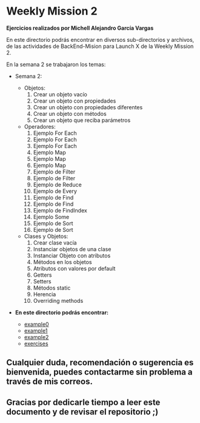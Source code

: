 # Weekly Mission 2

**Ejercicios realizados por Michell Alejandro García Vargas**

En este directorio podrás encontrar en diversos sub-directorios y archivos, de las actividades de BackEnd-Mision para Launch X de la Weekly Mission 2.

En la semana 2 se trabajaron los temas:

- Semana 2:
    - Objetos:
        1. Crear un objeto vacío
        2. Crear un objeto con propiedades
        3. Crear un objeto con propiedades diferentes
        4. Crear un objeto con métodos
        5. Crear un objeto que reciba parámetros
    - Operadores:
        1. Ejemplo For Each
        2. Ejemplo For Each
        3. Ejemplo For Each
        4. Ejemplo Map
        5. Ejemplo Map
        6. Ejemplo Map
        7. Ejemplo de Filter
        8. Ejemplo de Filter
        9. Ejemplo de Reduce
        10. Ejemplo de Every
        11. Ejemplo de Find
        12. Ejemplo de Find
        13. Ejemplo de FindIndex
        14. Ejemplo Some
        15. Ejemplo de Sort
        16. Ejemplo de Sort
    - Clases y Objetos:
        1. Crear clase vacía
        2. Instanciar objetos de una clase
        3. Instanciar Objeto con atributos
        4. Métodos en los objetos
        5. Atributos con valores por default
        6. Getters
        7. Setters
        8. Métodos static
        9. Herencia
        10. Overriding methods

- **En este directorio podrás encontrar:**
	- [example0](./example0/)
    - [example1](./example1/)
    - [example2](./example2/)
    - [exercises](./exercises/)

## Cualquier duda, recomendación o sugerencia es bienvenida, puedes contactarme sin problema a través de mis correos.

## Gracias por dedicarle tiempo a leer este documento y de revisar el repositorio ;)
